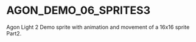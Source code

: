# AGON_DEMO_06_SPRITES3
Agon Light 2 Demo sprite with animation and movement of a 16x16 sprite Part2.

